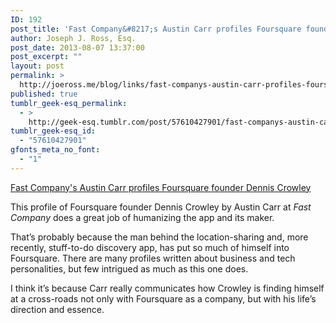```yaml
---
ID: 192
post_title: 'Fast Company&#8217;s Austin Carr profiles Foursquare founder Dennis Crowley'
author: Joseph J. Ross, Esq.
post_date: 2013-08-07 13:37:00
post_excerpt: ""
layout: post
permalink: >
  http://joeross.me/blog/links/fast-companys-austin-carr-profiles-foursquare/
published: true
tumblr_geek-esq_permalink:
  - >
    http://geek-esq.tumblr.com/post/57610427901/fast-companys-austin-carr-profiles-foursquare
tumblr_geek-esq_id:
  - "57610427901"
gfonts_meta_no_font:
  - "1"
---
```

<a href='http://www.fastcompany.com/3014821/will-foursquare-ceo-dennis-crowley-finally-get-it-right'>Fast Company's Austin Carr profiles Foursquare founder Dennis Crowley</a><div class="link_description"><p>This profile of Foursquare founder Dennis Crowley by Austin Carr at <em>Fast Company</em> does a great job of humanizing the app and its maker.</p>

<p>That&#8217;s probably because the man behind the location-sharing and, more recently, stuff-to-do discovery app, has put so much of himself into Foursquare. There are many profiles written about business and tech personalities, but few intrigued as much as this one does.</p>

<p>I think it&#8217;s because Carr really communicates how Crowley is finding himself at a cross-roads not only with Foursquare as a company, but with his life&#8217;s direction and essence.</p></div>